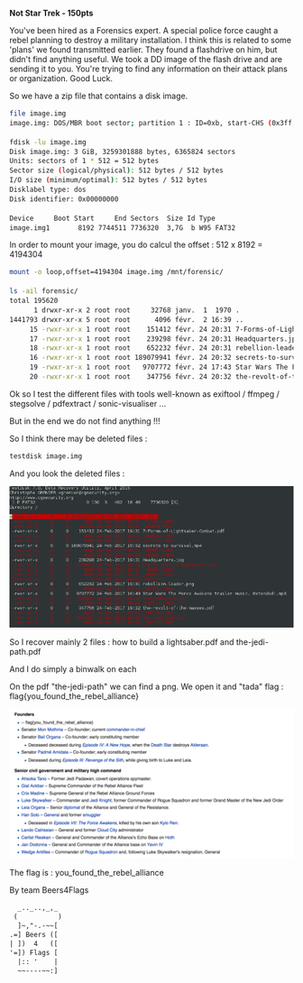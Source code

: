 **Not Star Trek - 150pts**

You've been hired as a Forensics expert. A special police force caught a rebel planning to destroy a military installation. I think this is related to some 'plans' we found transmitted earlier. They found a flashdrive on him, but didn't find anything useful. We took a DD image of the flash drive and are sending it to you. You're trying to find any information on their attack plans or organization. Good Luck.

So we have a zip file that contains a disk image.

```BASH
file image.img 
image.img: DOS/MBR boot sector; partition 1 : ID=0xb, start-CHS (0x3ff,254,63), end-CHS (0x3ff,254,63), startsector 8192, 7736320 sectors, extended partition table (last)

fdisk -lu image.img
Disk image.img: 3 GiB, 3259301888 bytes, 6365824 sectors
Units: sectors of 1 * 512 = 512 bytes
Sector size (logical/physical): 512 bytes / 512 bytes
I/O size (minimum/optimal): 512 bytes / 512 bytes
Disklabel type: dos
Disk identifier: 0x00000000

Device     Boot Start     End Sectors  Size Id Type
image.img1       8192 7744511 7736320  3,7G  b W95 FAT32
```


In order to mount your image, you do calcul the offset : 512 x 8192 = 4194304

```BASH
mount -o loop,offset=4194304 image.img /mnt/forensic/

ls -ail forensic/
total 195620
      1 drwxr-xr-x 2 root root     32768 janv.  1  1970 .
1441793 drwxr-xr-x 5 root root      4096 févr.  2 16:39 ..
     15 -rwxr-xr-x 1 root root    151412 févr. 24 20:31 7-Forms-of-Lightsaber-Combat.pdf
     17 -rwxr-xr-x 1 root root    239298 févr. 24 20:31 Headquarters.jpg
     18 -rwxr-xr-x 1 root root    652232 févr. 24 20:31 rebellion-leader.png
     16 -rwxr-xr-x 1 root root 189079941 févr. 24 20:32 secrets-to-survival.mp4
     19 -rwxr-xr-x 1 root root   9707772 févr. 24 17:43 Star Wars The Force Awakens trailer music. Extended!.mp3
     20 -rwxr-xr-x 1 root root    347756 févr. 24 20:32 the-revolt-of-the-masses.pdf
```

Ok so I test the different files with tools well-known as exiftool / ffmpeg / stegsolve / pdfextract / sonic-visualiser ...

But in the end we do not find anything !!!

So I think there may be deleted files :

```BASH
testdisk image.img
```

And you look the deleted files :

![Alt](img/testdisk.png "testdisk results")

So I recover mainly 2 files : how to build a lightsaber.pdf and the-jedi-path.pdf

And I do simply a binwalk on each

On the pdf "the-jedi-path" we can find a png. We open it and "tada" flag : flag{you_found_the_rebel_alliance}

![Alt](img/00003840.png "Flag results")

The flag is : you_found_the_rebel_alliance


By team Beers4Flags

```
  _.._..,_,_
 (          )
  ]~,"-.-~~[
.=] Beers ([
| ])  4   ([
'=]) Flags [
  |:: '    |
  ~~----~~:]
```
